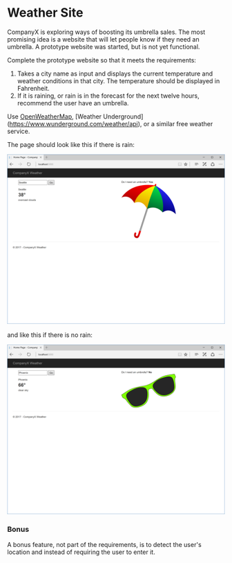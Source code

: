 # Weather Site

CompanyX is exploring ways of boosting its umbrella sales. The most promising
idea is a website that will let people know if they need an umbrella. A
prototype website was started, but is not yet functional.

Complete the prototype website so that it meets the requirements:

1. Takes a city name as input and displays the current temperature and weather
   conditions in that city. The temperature should be displayed in Fahrenheit.
1. If it is raining, or rain is in the forecast for the next twelve hours,
   recommend the user have an umbrella.

Use [OpenWeatherMap](http://openweathermap.org/api), [Weather Underground]
(https://www.wunderground.com/weather/api), or a similar free weather service.

The page should look like this if there is rain:

![Rainy screenshot](rainy.png)

and like this if there is no rain:

![Sunny screenshot](sunny.png)

### Bonus

A bonus feature, not part of the requirements, is to detect the user's location
and instead of requiring the user to enter it.
